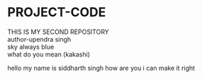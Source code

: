 # PROJECT-CODE
THIS IS MY SECOND REPOSITORY 
<br>
author-upendra singh
<br>
sky always blue
<br>
what do you mean (kakashi)

hello my name is siddharth singh how are you 
i can make it right 
